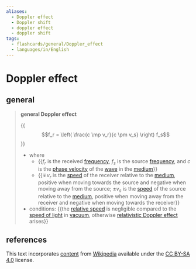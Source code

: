 ```yaml
---
aliases:
  - Doppler effect
  - Doppler shift
  - doppler effect
  - doppler shift
tags:
  - flashcards/general/Doppler_effect
  - languages/in/English
---
```


# Doppler effect

## general

> __general Doppler effect__
>
> {{$$f_r = \left( \frac{c \mp v_r}{c \pm v_s} \right) f_s$$}}
>
> - where
>     - {{$f_r$ is the received [frequency](frequency.md), $f_s$ is the source [frequency](frequency.md), and $c$ is the [phase velocity](phase%20velocity.md) of the [wave](wave.md) in the [medium](transmission%20medium.md)}}
>     - {{$\mp v_r$ is the [speed](speed.md) of the receiver relative to the [medium](transmission%20medium.md), positive when moving towards the source and negative when moving away from the source; $\pm v_s$ is the [speed](speed.md) of the source relative to the [medium](transmission%20medium.md), positive when moving away from the receiver and negative when moving towards the receiver}}
> - conditions: {{the [relative speed](relative%20velocity.md) is negligible compared to the [speed of light](speed%20of%20light.md) in [vacuum](vacuum.md), otherwise [relativistic Doppler effect](relativistic%20Doppler%20effect.md) arises}}

## references

This text incorporates [content](https://en.wikipedia.org/wiki/Doppler_effect) from [Wikipedia](Wikipedia.md) available under the [CC BY-SA 4.0](https://creativecommons.org/licenses/by-sa/4.0/) license.
